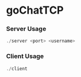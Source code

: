 # goChatTCP

### Server Usage
```powershell
./server <port> <username>
```

### Client Usage
```powershell
./client
```
